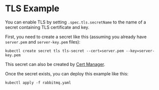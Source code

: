 # TLS Example

You can enable TLS by setting `.spec.tls.secretName` to the name of a secret containing TLS certificate and key.

First, you need to create a secret like this (assuming you already have `server.pem` and `server-key.pem` files):

```shell
kubectl create secret tls tls-secret --cert=server.pem --key=server-key.pem
```

This secret can also be created by [Cert Manager](https://cert-manager.io/).

Once the secret exists, you can deploy this example like this:

```shell
kubectl apply -f rabbitmq.yaml
```
